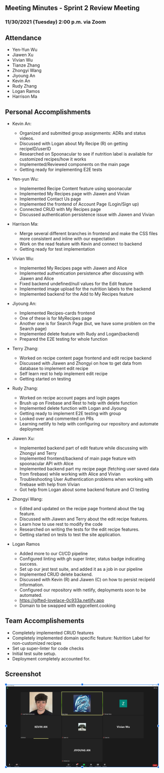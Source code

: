 ## Meeting Minutes - Sprint 2 Review Meeting

### 11/30/2021 (Tuesday) 2:00 p.m. via Zoom

## Attendance

- Yen-Yun Wu
- Jiawen Xu
- Vivian Wu
- Tianze Zhang
- Zhongyi Wang
- Jiyoung An
- Kevin An
- Rudy Zhang
- Logan Ramos
- Harrison Ma

## Personal Accomplishments

- Kevin An:

  - Organized and submitted group assignments: ADRs and status videos.
  - Discussed with Logan about My Recipe (R) on getting recipeID/userID
  - Researched on Spoonacular to see if nutrition label is available for customized recipes/how it works
  - Implemented/Reviewed components on the main page
  - Getting ready for implementing E2E tests

- Yen-yun Wu:

  - Implemented Recipe Content feature using spoonacular
  - Implemented My Recipes page with Jiawen and Vivian
  - Implemented Contact Us page
  - Implemented the frontend of Account Page (Login/Sign up)
  - Connected CRUD with My Recipes page
  - Discussed authentication persistence issue with Jiawen and Vivian

- Harrison Ma:

  - Merge several different branches in frontend and make the CSS files more consistent and inline with our expectation
  - Work on the read feature with Kevin and connect to backend
  - Getting ready for test implementation

- Vivian Wu:

  - Implemented My Recipes page with Jiawen and Alice
  - Implemented authentication persistence after discussing with Jiawen and Alice
  - Fixed backend undefined/null values for the Edit feature
  - Implemented image upload for the nutrition labels to the backend
  - Implemented backend for the Add to My Recipes feature

- Jiyoung An:

  - Implemented Recipes-cards frontend
  - One of these is for MyRecipes page
  - Another one is for Search Page (but, we have some problem on the Search page)
  - Implemented delete feature with Rudy and Logan(backend)
  - Prepared the E2E testing for whole function

- Terry Zhang:

  - Worked on recipe content page frontend and edit recipe backend
  - Discussed with JIawen and Zhongyi on how to get data from database to implement edit recipe
  - Self learn rest to help implement edit recipe
  - Getting started on testing

- Rudy Zhang:

  - Worked on recipe account pages and login pages
  - Brush up on Firebase and Rest to help with delete function
  - Implemented delete function with Logan and Jiyoung
  - Getting ready to implement E2E testing with group
  - Looked over and commented on PRs
  - Learning netlify to help with configuring our repository and automate deployment

- Jiawen Xu:

  - Implemented backend part of edit feature while discussing with Zhongyi and Terry
  - Implemented frontend/backend of main page feature with spoonacular API with Alice
  - Implemented backend part my recipe page (fetching user saved data from firebase) while working with Alice and Vivian
  - Troubleshooting User Authentication problems when working with firebase with help from Vivian
  - Got help from Logan about some backend feature and CI testing

- Zhongyi Wang:

  - Edited and updated on the recipe page frontend about the tag feature.
  - Discussed with Jiawen and Terry about the edit recipe features.
  - Learn how to use rest to modify the code
  - Researched on writing the tests for the edit recipe features.
  - Getting started on tests to test the site application.

- Logan Ramos
  - Added more to our CI/CD pipeline
  - Configured linting with gh super linter, status badge indicating success.
  - Set up our jest test suite, and added it as a job in our pipeline
  - Implemented CRUD delete backend.
  - Discussed with Kevin (R) and Jiawen (C) on how to persist recipeId information.
  - Configured our repository with netlify, deployments soon to be automated.
  - https://gifted-lovelace-0c933a.netlify.app
  - Domain to be swapped with eggcellent.cooking

## Team Accomplishements

- Completely implemented CRUD features
- Completely implemented domain specific feature: Nutrition Label for non-customized recipes
- Set up super-linter for code checks
- Initial test suite setup.
- Deployment completely accounted for.

## Screenshot

![The screenshot for Sprint 2 Review Meeting](/admin/meetings/sprint-2-review.png)
